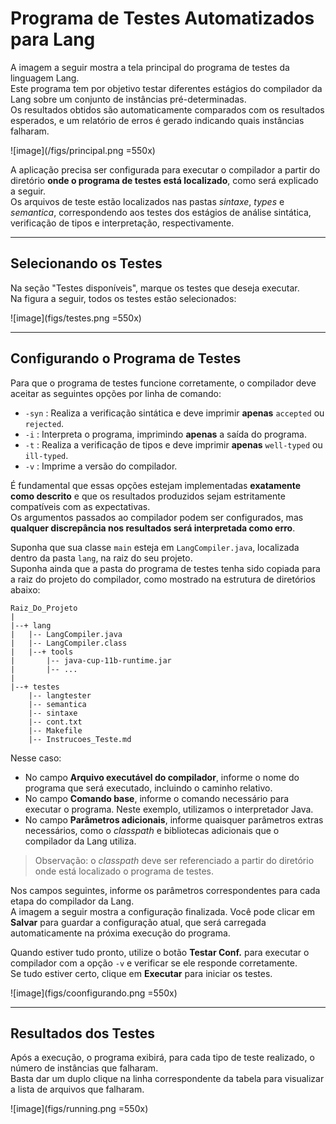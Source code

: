# Programa de Testes Automatizados para Lang

A imagem a seguir mostra a tela principal do programa de testes da linguagem Lang.  
Este programa tem por objetivo testar diferentes estágios do compilador da Lang sobre um conjunto de instâncias pré-determinadas.  
Os resultados obtidos são automaticamente comparados com os resultados esperados, e um relatório de erros é gerado indicando quais instâncias falharam.

![image](/figs/principal.png =550x)

A aplicação precisa ser configurada para executar o compilador a partir do diretório **onde o programa de testes está localizado**, como será explicado a seguir.  
Os arquivos de teste estão localizados nas pastas *sintaxe*, *types* e *semantica*, correspondendo aos testes dos estágios de análise sintática, verificação de tipos e interpretação, respectivamente.

---

## Selecionando os Testes

Na seção "Testes disponíveis", marque os testes que deseja executar.  
Na figura a seguir, todos os testes estão selecionados:

![image](figs/testes.png =550x)

---

## Configurando o Programa de Testes

Para que o programa de testes funcione corretamente, o compilador deve aceitar as seguintes opções por linha de comando:

- `-syn` : Realiza a verificação sintática e deve imprimir **apenas** `accepted` ou `rejected`.  
- `-i`   : Interpreta o programa, imprimindo **apenas** a saída do programa.  
- `-t`   : Realiza a verificação de tipos e deve imprimir **apenas** `well-typed` ou `ill-typed`.  
- `-v`   : Imprime a versão do compilador.

É fundamental que essas opções estejam implementadas **exatamente como descrito** e que os resultados produzidos sejam estritamente compatíveis com as expectativas.  
Os argumentos passados ao compilador podem ser configurados, mas **qualquer discrepância nos resultados será interpretada como erro**.

Suponha que sua classe `main` esteja em `LangCompiler.java`, localizada dentro da pasta `lang`, na raiz do seu projeto.  
Suponha ainda que a pasta do programa de testes tenha sido copiada para a raiz do projeto do compilador, como mostrado na estrutura de diretórios abaixo:

```
Raiz_Do_Projeto
|
|--+ lang
|   |-- LangCompiler.java
|   |-- LangCompiler.class
|   |--+ tools
|       |-- java-cup-11b-runtime.jar
|       |-- ...
|
|--+ testes
    |-- langtester
    |-- semantica
    |-- sintaxe
    |-- cont.txt
    |-- Makefile
    |-- Instrucoes_Teste.md
```

Nesse caso:

- No campo **Arquivo executável do compilador**, informe o nome do programa que será executado, incluindo o caminho relativo.
- No campo **Comando base**, informe o comando necessário para executar o programa. Neste exemplo, utilizamos o interpretador Java.
- No campo **Parâmetros adicionais**, informe quaisquer parâmetros extras necessários, como o *classpath* e bibliotecas adicionais que o compilador da Lang utiliza.

> Observação: o *classpath* deve ser referenciado a partir do diretório onde está localizado o programa de testes.

Nos campos seguintes, informe os parâmetros correspondentes para cada etapa do compilador da Lang.  
A imagem a seguir mostra a configuração finalizada. Você pode clicar em **Salvar** para guardar a configuração atual, que será carregada automaticamente na próxima execução do programa.

Quando estiver tudo pronto, utilize o botão **Testar Conf.** para executar o compilador com a opção `-v` e verificar se ele responde corretamente.  
Se tudo estiver certo, clique em **Executar** para iniciar os testes.

![image](figs/coonfigurando.png =550x)

---

## Resultados dos Testes

Após a execução, o programa exibirá, para cada tipo de teste realizado, o número de instâncias que falharam.  
Basta dar um duplo clique na linha correspondente da tabela para visualizar a lista de arquivos que falharam.

![image](figs/running.png =550x)
